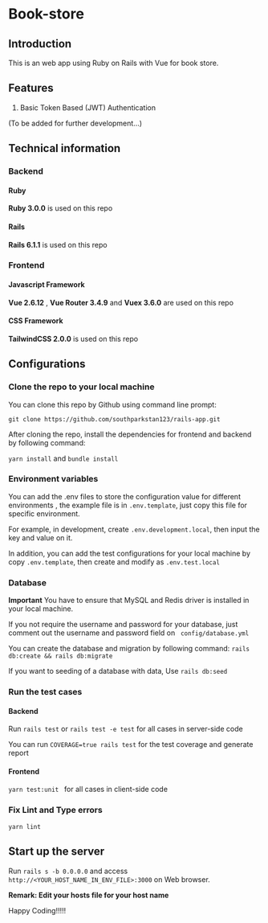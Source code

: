 # Book-store

## Introduction

This is an web app using Ruby on Rails with Vue for book store.

## Features
1. Basic Token Based (JWT) Authentication

(To be added for further development...)

## Technical information

### Backend

#### Ruby

**Ruby 3.0.0** is used on this repo

#### Rails

**Rails 6.1.1** is used on this repo

### Frontend

#### Javascript Framework

**Vue 2.6.12** , **Vue Router 3.4.9** and  **Vuex 3.6.0** are used on this repo

#### CSS Framework

**TailwindCSS 2.0.0** is used on this repo

## Configurations

### Clone the repo to your local machine

You can clone this repo by Github using command line prompt:

```git clone https://github.com/southparkstan123/rails-app.git```

After cloning the repo, install the dependencies for frontend and backend by following command:

```yarn install``` and  ```bundle install```

### Environment variables

You can add the .env files to store the configuration value for different environments , the example file is in ```.env.template```, just copy this file for specific environment. 

For example, in development, create ```.env.development.local```, then input the key and value on it.

In addition, you can add the test configurations for your local machine by copy ```.env.template```, then create and modify as ```.env.test.local```

### Database

**Important**
You have to ensure that MySQL and Redis driver is installed in your local machine.

If you not require the username and password for your database, just comment out the username and password field on ``` config/database.yml```

You can create the database and migration by following command:
```rails db:create && rails db:migrate```

If you want to seeding of a database with data, Use ```rails db:seed```

### Run the test cases

#### Backend

Run ```rails test``` or ```rails test -e test``` for all cases in server-side code

You can run ```COVERAGE=true rails test``` for the test coverage and generate report

#### Frontend

```yarn test:unit ``` for all cases in client-side code

### Fix Lint and Type errors

```yarn lint```

## Start up the server

Run ```rails s -b 0.0.0.0``` and access ```http://<YOUR_HOST_NAME_IN_ENV_FILE>:3000``` on Web browser.

**Remark: Edit your hosts file for your host name**

Happy Coding!!!!!
